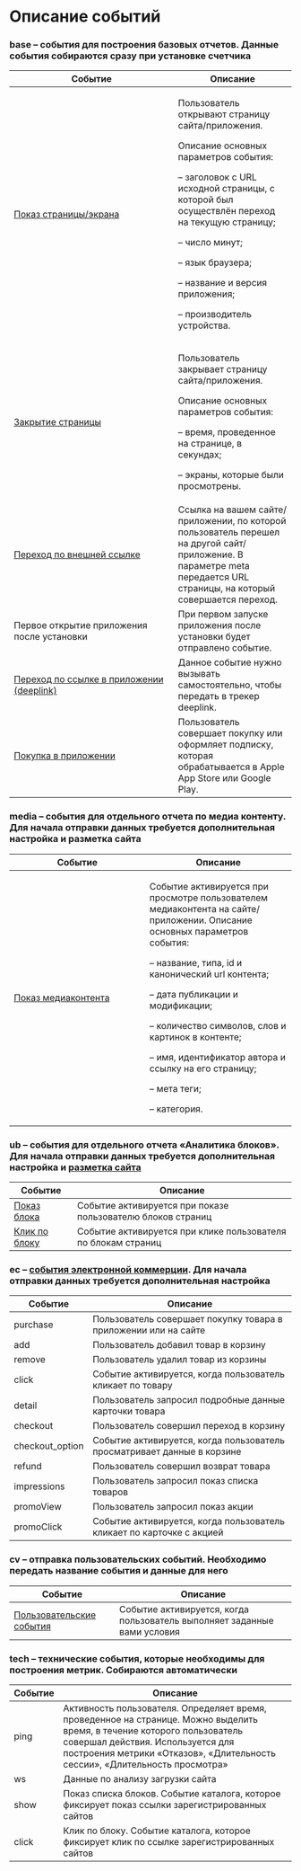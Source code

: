 # Описание событий

### base – события для построения базовых отчетов. Данные события собираются сразу при установке счетчика

<table><thead><tr><th width="277.3333333333333">Событие</th><th>Описание</th></tr></thead><tbody><tr><td><a href="../nastroika-sbora-i-otpravki-dannykh/otpravka-dannykh-s2s/parametry-sobytii/bazovye-sobytiya/pokaz-stranicy-ekrana.md">Показ страницы/экрана</a></td><td><p>Пользователь открывают страницу сайта/приложения.</p><p>Описание основных параметров события:</p><p>– заголовок с URL исходной страницы, с которой был осуществлён переход на текущую страницу;</p><p>– число минут;</p><p>– язык браузера;</p><p>– название и версия приложения;</p><p>– производитель устройства.</p></td></tr><tr><td><a href="../nastroika-sbora-i-otpravki-dannykh/otpravka-dannykh-s2s/parametry-sobytii/bazovye-sobytiya/zakrytie-stranicy.md">Закрытие страницы</a></td><td><p>Пользователь закрывает страницу сайта/приложения.</p><p>Описание основных параметров события:</p><p>– время, проведенное на странице, в секундах;</p><p>– экраны, которые были просмотрены.</p></td></tr><tr><td><a href="../nastroika-sbora-i-otpravki-dannykh/otpravka-dannykh-s2s/parametry-sobytii/bazovye-sobytiya/perekhod-po-vneshnei-ssylke.md">Переход по внешней ссылке</a></td><td>Ссылка на вашем сайте/ приложении, по которой пользователь перешел на другой сайт/приложение. В параметре meta передается URL страницы, на который совершается переход.</td></tr><tr><td>Первое открытие приложения после установки</td><td>При первом запуске приложения после установки будет отправлено событие.</td></tr><tr><td><a href="../nastroika-sbora-i-otpravki-dannykh/otpravka-dannykh-s2s/parametry-sobytii/bazovye-sobytiya/perekhod-po-ssylke-v-prilozhenii.md">Переход по ссылке в приложении (deeplink)</a></td><td>Данное событие нужно вызывать самостоятельно, чтобы передать в трекер deeplink.</td></tr><tr><td><a href="../nastroika-sbora-i-otpravki-dannykh/otpravka-dannykh-s2s/parametry-sobytii/bazovye-sobytiya/pokupka-v-prilozhenii.md">Покупка в приложении</a></td><td>Пользователь совершает покупку или оформляет подписку, которая обрабатывается в Apple App Store или Google Play.</td></tr></tbody></table>

### media – события для отдельного отчета по медиа контенту. Для начала отправки данных требуется дополнительная настройка и разметка сайта

<table><thead><tr><th width="226.33333333333331">Событие</th><th>Описание</th></tr></thead><tbody><tr><td><a href="../nastroika-sbora-i-otpravki-dannykh/otpravka-dannykh-s2s/parametry-sobytii/sobytie-pokaza-media-kontenta.md">Показ медиаконтента</a></td><td><p>Событие активируется при просмотре пользователем медиаконтента на сайте/приложении. Описание основных параметров события:</p><p>– название, типа, id и канонический url контента;</p><p>– дата публикации и модификации;</p><p>– количество символов, слов и картинок в контенте;</p><p>– имя, идентификатор автора и ссылку на его страницу;</p><p>– мета теги;</p><p>– категория.</p></td></tr></tbody></table>

### ub – события для отдельного отчета «Аналитика блоков». Для начала отправки данных требуется дополнительная настройка и [разметка сайта](../nastroika-sbora-i-otpravki-dannykh/veb-schyotchik/podklyuchenie-i-nastroika-analitiki-blokov/)

| Событие                                                                                                                    | Описание                                                      |
| -------------------------------------------------------------------------------------------------------------------------- | ------------------------------------------------------------- |
| [Показ блока](../nastroika-sbora-i-otpravki-dannykh/otpravka-dannykh-s2s/parametry-sobytii/sobytiya-analitiki-blokov.md)   | Событие активируется при показе пользователю блоков страниц   |
| [Клик по блоку](../nastroika-sbora-i-otpravki-dannykh/otpravka-dannykh-s2s/parametry-sobytii/sobytiya-analitiki-blokov.md) | Событие активируется при клике пользователя по блокам страниц |

### ec – [события электронной коммерции](../nastroika-sbora-i-otpravki-dannykh/otpravka-dannykh-s2s/parametry-sobytii/e-commerce-sobytiya.md). Для начала отправки данных требуется дополнительная настройка

| Событие          | Описание                                                                |
| ---------------- | ----------------------------------------------------------------------- |
| purchase         | Пользователь совершает покупку товара в приложении или на сайте         |
| add              | Пользователь добавил товар в корзину                                    |
| remove           | Пользователь удалил товар из корзины                                    |
| click            | Событие активируется, когда пользователь кликает по товару              |
| detail           | Пользователь запросил подробные данные карточки товара                  |
| checkout         | Пользователь совершил переход в корзину                                 |
| checkout\_option | Событие активируется, когда пользователь просматривает данные в корзине |
| refund           | Пользователь совершил возврат товара                                    |
| impressions      | Пользователь запросил показ списка товаров                              |
| promoView        | Пользователь запросил показ акции                                       |
| promoClick       | Событие активируется, когда пользователь кликает по карточке с акцией   |

### cv – отправка пользовательских событий. Необходимо передать название события и данные для него

| Событие                                                                                                                             | Описание                                                                 |
| ----------------------------------------------------------------------------------------------------------------------------------- | ------------------------------------------------------------------------ |
| [Пользовательские события](../nastroika-sbora-i-otpravki-dannykh/otpravka-dannykh-s2s/parametry-sobytii/polzovatelskie-sobytiya.md) | Событие активируется, когда пользователь выполняет заданные вами условия |

### **tech – технические события, которые необходимы для построения метрик. Собираются автоматически**

| Cобытие | Описание                                                                                                                                                                                                                                    |
| ------- | ------------------------------------------------------------------------------------------------------------------------------------------------------------------------------------------------------------------------------------------- |
| ping    | Активность пользователя. Определяет время, проведенное на странице. Можно выделить время, в течение которого пользователь совершал действия. Используется для построения метрики «Отказов», «Длительность сессии», «Длительность просмотра» |
| ws      | Данные по анализу загрузки сайта                                                                                                                                                                                                            |
| show    | Показ списка блоков. Событие каталога, которое фиксирует показ ссылки зарегистрированных сайтов                                                                                                                                             |
| click   | Клик по блоку. Событие каталога, которое фиксирует клик по ссылке зарегистрированных сайтов                                                                                                                                                 |
